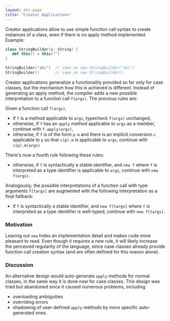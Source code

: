 ```yaml
---
layout: doc-page
title: "Creator Applications"
---
```


Creator applications allow to use simple function call syntax to create instances
of a class, even if there is no apply method implemented. Example:
```scala
class StringBuilder(s: String) {
   def this() = this("")
}

StringBuilder("abc")  // same as new StringBuilder("abc")
StringBuilder()       // same as new StringBuilder()
```
Creator applications generalize a functionality provided so far only for case classes, but the mechanism how this is achieved is different. Instead of generating an apply method, the compiler adds a new possible interpretation to a function call `f(args)`. The previous rules are:

Given a function call `f(args)`,

 - if `f` is a method applicable to `args`, typecheck `f(args)` unchanged,
 - otherwise, if `f` has an `apply` method applicable to `args` as a member, continue with `f.apply(args)`,
 - otherwise, if `f` is of the form `p.m` and there is an implicit conversion `c` applicable to `p` so that `c(p).m` is applicable to `args`, continue with `c(p).m(args)`

There's now a fourth rule following these rules:

 - otherwise, if `f` is syntactically a stable identifier, and `new f` where `f` is interpreted as a type identifier is applicable to `args`, continue with `new f(args)`.

 Analogously, the possible interpretations of a function call with type arguments `f[targs]` are augmented with the following interpretation as a final fallback:

 - if `f` is syntactically a stable identifier, and `new f[targs]` where `f` is interpreted as a type identifier is well-typed, continue with `new f[targs]`.

### Motivation

Leaving out `new` hides an implementation detail and makes code more pleasant to read. Even though it requires a new rule, it will likely increase the perceived regularity of the language, since case classes already provide function call creation syntax (and are often defined for this reason alone).

### Discussion

An alternative design would auto-generate `apply` methods for normal classes, in the same way it is done now for case classes. This design was tried but abandoned since it
caused numerous problems, including

 - overloading ambiguities
 - overriding errors
 - shadowing of user-defined `apply` methods by more specific auto-generated ones.
